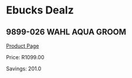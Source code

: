 
# Ebucks Dealz
## 9899-026 WAHL AQUA GROOM
[Product Page](https://www.ebucks.com/web/shop/productSelected.do?prodId=1191157930&catId=1186081080)

Price: R1099.00

Savings: 201.0


	